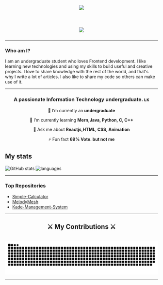 <h1 align="center">
    <img src="https://user-images.githubusercontent.com/74038190/216654116-d0e8d227-7977-4edc-8d36-63461bda9503.gif" width = 150px />
</h1>

<h1 align="center">
    <img src="https://readme-typing-svg.herokuapp.com/?font=poppins&size=35&color=057600FF&center=true&vCenter=true&width=500&height=70&duration=4000&lines=Hi+There!+🤗;+I'm+Dinusha+Deshan!;" />
</h1>
<hr/>

### Who am I?

I am an undergraduate student who loves Frontend development. I like learning new technologies and using my skills to build useful and creative projects. I love to share knowledge with the rest of the world, and that's why I write a lot of articles. I also like to share my code so others can make use of it.

<hr/>
<h3 align="center"&font=poppins&size=25>A passionate Information Technology undergraduate. ʟᴋ</h3>

<div align="center">
    
🔭 I’m currently an **undergraduate**

🌱 I’m currently learning **Mern,Java, Python, C, C++**
  
💬 Ask me about **Reactjs,HTML, CSS, Animation**
 
⚡ Fun fact **69% Vote. but not me**
  
</div>

<h2 font=poppins> My stats </h2>

<img align="center" src="https://github-readme-stats.vercel.app/api?username=Dinusha4118&show_icons=true&include_all_commits=true&theme=dracula" alt="GitHub stats" />
<img align="center" src="https://github-readme-stats.vercel.app/api/top-langs/?username=Dinusha4118&&exclude_repo=gnomezgrave&layout=compact&theme=dracula" alt="languages"/>
<br/>
<hr/>

### Top Repositories

* [Simple-Calculator](https://github.com/Dinusha4118/Simple_Calculator.git)<br>
* [MelodyMesh](https://github.com/Dinusha4118/MelodyMesh.git)<br>
* [Kade-Management-System](https://github.com/Dinusha4118/Kade_Management-System.git)<br>



<hr/>


<div align="center">
  <h2> ⚔️ My Contributions ⚔️ </h2>
  <br>
  <img alt="snake eating my contributions" src="https://raw.githubusercontent.com/salesp07/salesp07/output/github-contribution-grid-snake.svg" />

<hr/>
  
  <br/><br/><br/>
</div>

